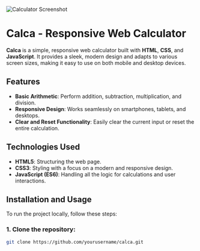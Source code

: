 ![Calculator Screenshot](https://i.ibb.co/Jds9wCF/Capture.png)
# Calca - Responsive Web Calculator

**Calca** is a simple, responsive web calculator built with **HTML**, **CSS**, and **JavaScript**. It provides a sleek, modern design and adapts to various screen sizes, making it easy to use on both mobile and desktop devices.

## Features

- **Basic Arithmetic**: Perform addition, subtraction, multiplication, and division.
- **Responsive Design**: Works seamlessly on smartphones, tablets, and desktops.
- **Clear and Reset Functionality**: Easily clear the current input or reset the entire calculation.

## Technologies Used

- **HTML5**: Structuring the web page.
- **CSS3**: Styling with a focus on a modern and responsive design.
- **JavaScript (ES6)**: Handling all the logic for calculations and user interactions.

## Installation and Usage

To run the project locally, follow these steps:

### 1. Clone the repository:

```bash
git clone https://github.com/yourusername/calca.git

